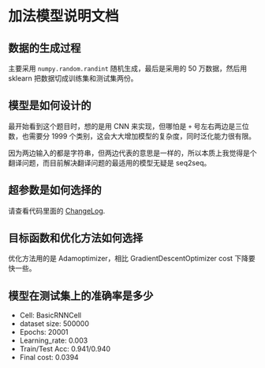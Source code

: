 # 加法模型说明文档

## 数据的生成过程

主要采用 `numpy.random.randint` 随机生成，最后是采用的 50 万数据，然后用 sklearn 把数据切成训练集和测试集两份。

## 模型是如何设计的

最开始看到这个题目时，想的是用 CNN 来实现，但哪怕是 `+` 号左右两边是三位数，也需要分 1999 个类别，这会大大增加模型的复杂度，同时泛化能力很有限。

因为两边输入的都是字符串，但两边代表的意思是一样的，所以本质上我觉得是个翻译问题，而目前解决翻译问题的最适用的模型无疑是 seq2seq。

## 超参数是如何选择的

请查看代码里面的 [ChangeLog](q2.ipynb).

## 目标函数和优化方法如何选择

优化方法用的是 Adamoptimizer，相比 GradientDescentOptimizer cost 下降要快一些。

## 模型在测试集上的准确率是多少

* Cell: BasicRNNCell
* dataset size: 500000
* Epochs: 20001
* Learning_rate: 0.003
* Train/Test Acc: 0.941/0.940
* Final cost: 0.0394